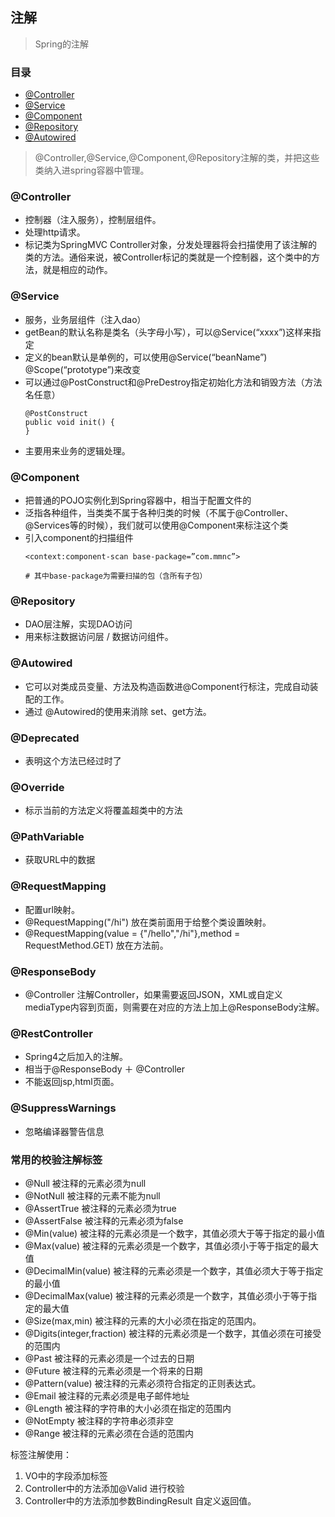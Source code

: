 ## 注解

> Spring的注解

### 目录
* [@Controller](#@Controller)
* [@Service](#@Service)
* [@Component](#@Component)
* [@Repository](#@Repository)
* [@Autowired](#@Autowired)

> @Controller,@Service,@Component,@Repository注解的类，并把这些类纳入进spring容器中管理。

### @Controller
* 控制器（注入服务），控制层组件。
* 处理http请求。
* 标记类为SpringMVC Controller对象，分发处理器将会扫描使用了该注解的类的方法。通俗来说，被Controller标记的类就是一个控制器，这个类中的方法，就是相应的动作。

### @Service
* 服务，业务层组件（注入dao）
* getBean的默认名称是类名（头字母小写），可以@Service(“xxxx”)这样来指定
* 定义的bean默认是单例的，可以使用@Service(“beanName”) @Scope(“prototype”)来改变
* 可以通过@PostConstruct和@PreDestroy指定初始化方法和销毁方法（方法名任意）
    ```text
    @PostConstruct
    public void init() {
    }
    ```
* 主要用来业务的逻辑处理。

### @Component
* 把普通的POJO实例化到Spring容器中，相当于配置文件的<bean id="" class=""/>
* 泛指各种组件，当类类不属于各种归类的时候（不属于@Controller、@Services等的时候），我们就可以使用@Component来标注这个类
* 引入component的扫描组件
    ```text
    <context:component-scan base-package=”com.mmnc”> 
    
    # 其中base-package为需要扫描的包（含所有子包） 
    ```

### @Repository
* DAO层注解，实现DAO访问
* 用来标注数据访问层 / 数据访问组件。

### @Autowired
* 它可以对类成员变量、方法及构造函数进@Component行标注，完成自动装配的工作。 
* 通过 @Autowired的使用来消除 set、get方法。

### @Deprecated
* 表明这个方法已经过时了

### @Override
* 标示当前的方法定义将覆盖超类中的方法

### @PathVariable
* 获取URL中的数据

### @RequestMapping
* 配置url映射。
* @RequestMapping("/hi") 放在类前面用于给整个类设置映射。
* @RequestMapping(value = {"/hello","/hi"},method = RequestMethod.GET)  放在方法前。

### @ResponseBody
* @Controller 注解Controller，如果需要返回JSON，XML或自定义mediaType内容到页面，则需要在对应的方法上加上@ResponseBody注解。

### @RestController
* Spring4之后加入的注解。
* 相当于@ResponseBody ＋ @Controller
* 不能返回jsp,html页面。

### @SuppressWarnings
* 忽略编译器警告信息

### 常用的校验注解标签

* @Null  被注释的元素必须为null
* @NotNull  被注释的元素不能为null
* @AssertTrue  被注释的元素必须为true
* @AssertFalse  被注释的元素必须为false
* @Min(value)  被注释的元素必须是一个数字，其值必须大于等于指定的最小值
* @Max(value)  被注释的元素必须是一个数字，其值必须小于等于指定的最大值
* @DecimalMin(value)  被注释的元素必须是一个数字，其值必须大于等于指定的最小值
* @DecimalMax(value)  被注释的元素必须是一个数字，其值必须小于等于指定的最大值
* @Size(max,min)  被注释的元素的大小必须在指定的范围内。
* @Digits(integer,fraction)  被注释的元素必须是一个数字，其值必须在可接受的范围内
* @Past  被注释的元素必须是一个过去的日期
* @Future  被注释的元素必须是一个将来的日期
* @Pattern(value) 被注释的元素必须符合指定的正则表达式。
* @Email 被注释的元素必须是电子邮件地址
* @Length 被注释的字符串的大小必须在指定的范围内
* @NotEmpty  被注释的字符串必须非空
* @Range  被注释的元素必须在合适的范围内

标签注解使用：
1. VO中的字段添加标签
2. Controller中的方法添加@Valid 进行校验
3. Controller中的方法添加参数BindingResult 自定义返回值。
